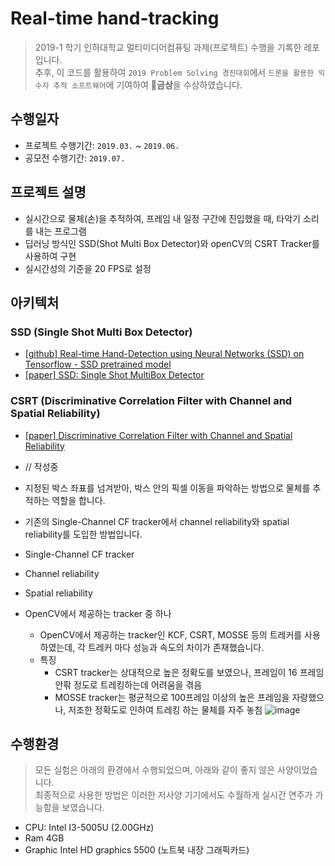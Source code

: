 # Real-time hand-tracking

> 2019-1 학기 인하대학교 멀티미디어컴퓨팅 과제(프로젝트) 수행을 기록한 레포입니다.  
> 추후, 이 코드를 활용하여 `2019 Problem Solving 경진대회`에서 `드론을 활용한 익수자 추적 소프트웨어`에 기여하여 🏅**금상**을 수상하였습니다.

## 수행일자

- 프로젝트 수행기간: `2019.03.` ~ `2019.06.`
- 공모전 수행기간: `2019.07.`

## 프로젝트 설명

- 실시간으로 물체(손)을 추적하여, 프레임 내 일정 구간에 진입했을 때, 타악기 소리를 내는 프로그램
- 딥러닝 방식인 SSD(Shot Multi Box Detector)와 openCV의 CSRT Tracker를 사용하여 구현
- 실시간성의 기준을 20 FPS로 설정

## 아키텍처

### SSD (Single Shot Multi Box Detector)

- [[github] Real-time Hand-Detection using Neural Networks (SSD) on Tensorflow - SSD pretrained model](https://github.com/victordibia/handtracking)
- [[paper] SSD: Single Shot MultiBox Detector](https://arxiv.org/abs/1512.02325)

### CSRT (Discriminative Correlation Filter with Channel and Spatial Reliability)

- [[paper] Discriminative Correlation Filter with Channel and Spatial Reliability](https://arxiv.org/abs/1611.08461)

- // 작성중
- 지정된 박스 좌표를 넘겨받아, 박스 안의 픽셀 이동을 파악하는 방법으로 물체를 추적하는 역할을 합니다.
- 기존의 Single-Channel CF tracker에서 channel reliability와 spatial reliability를 도입한 방법입니다.
- Single-Channel CF tracker
- Channel reliability
- Spatial reliability
- OpenCV에서 제공하는 tracker 중 하나
  - OpenCV에서 제공하는 tracker인 KCF, CSRT, MOSSE 등의 트레커를 사용하였는데, 각 트레커 마다 성능과 속도의 차이가 존재했습니다.
  - 특징
    - CSRT tracker는 상대적으로 높은 정확도를 보였으나, 프레임이 16 프레임 안팎 정도로 트레킹하는데 어려움을 겪음
    - MOSSE tracker는 평균적으로 100프레임 이상의 높은 프레임을 자랑했으나, 저조한 정확도로 인하여 트레킹 하는 물체를 자주 놓침
     ![image](https://user-images.githubusercontent.com/35002768/136603480-aa12952a-aa6e-44db-b5d3-a1ebad199211.png)


## 수행환경

> 모든 실험은 아래의 환경에서 수행되었으며, 아래와 같이 좋지 않은 사양이었습니다.  
> 최종적으로 사용한 방법은 이러한 저사양 기기에서도 수월하게 실시간 연주가 가능함을 보였습니다.  

- CPU: Intel I3-5005U (2.00GHz)
- Ram 4GB
- Graphic Intel HD graphics 5500 (노트북 내장 그래픽카드)

